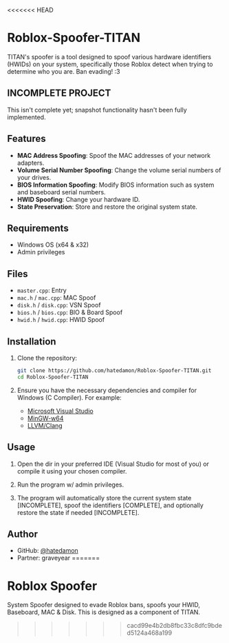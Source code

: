 <<<<<<< HEAD
# Roblox-Spoofer-TITAN

TITAN's spoofer is a tool designed to spoof various hardware identifiers (HWIDs) on your system, specifically those Roblox detect when trying to determine who you are. Ban evading! :3

## INCOMPLETE PROJECT

This isn't complete yet; snapshot functionality hasn't been fully implemented.

## Features

- **MAC Address Spoofing**: Spoof the MAC addresses of your network adapters.
- **Volume Serial Number Spoofing**: Change the volume serial numbers of your drives.
- **BIOS Information Spoofing**: Modify BIOS information such as system and baseboard serial numbers.
- **HWID Spoofing**: Change your hardware ID.
- **State Preservation**: Store and restore the original system state.

## Requirements

- Windows OS (x64 & x32)
- Admin privileges

## Files

- `master.cpp`: Entry
- `mac.h` / `mac.cpp`: MAC Spoof
- `disk.h` / `disk.cpp`: VSN Spoof
- `bios.h` / `bios.cpp`: BIO & Board Spoof
- `hwid.h` / `hwid.cpp`: HWID Spoof

## Installation

1. Clone the repository:

    ```sh
    git clone https://github.com/hatedamon/Roblox-Spoofer-TITAN.git
    cd Roblox-Spoofer-TITAN
    ```

2. Ensure you have the necessary dependencies and compiler for Windows (C Compiler). For example:

    - [Microsoft Visual Studio](https://visualstudio.microsoft.com/vs/)
    - [MinGW-w64](http://mingw-w64.org/doku.php)
    - [LLVM/Clang](https://clang.llvm.org/)

## Usage

1. Open the dir in your preferred IDE (Visual Studio for most of you) or compile it using your chosen compiler.

2. Run the program w/ admin privileges.

3. The program will automatically store the current system state [INCOMPLETE], spoof the identifiers [COMPLETE], and optionally restore the state if needed [INCOMPLETE].

## Author

- GitHub: [@hatedamon](https://github.com/hatedamon)
- Partner: graveyear
=======
# Roblox Spoofer
System Spoofer designed to evade Roblox bans, spoofs your HWID, Baseboard, MAC &amp; Disk.
This is designed as a component of TITAN.
>>>>>>> cacd99e4b2db8fbc33c8dfc9bded5124a468a199
